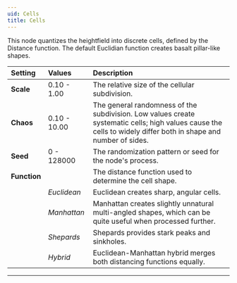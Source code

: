 ```yaml
---
uid: Cells
title: Cells
---
```


This node quantizes the heightfield into discrete cells, defined by the Distance function. The default Euclidian function creates basalt pillar-like shapes.


| Setting      | Values       | Description                                                                                                                                                    |
| :----------- | :----------- | :------------------------------------------------------------------------------------------------------------------------------------------------------------- |
| **Scale**    | 0.10 - 1.00  | The relative size of the cellular subdivision.                                                                                                                 |
| **Chaos**    | 0.10 - 10.00 | The general randomness of the subdivision. Low values create systematic cells; high values cause the cells to widely differ both in shape and number of sides. |
| **Seed**     | 0 - 128000   | The randomization pattern or seed for the node's process.                                                                                                      |
| **Function** |              | The distance function used to determine the cell shape.                                                                                                        |
|              | *Euclidean*  | Euclidean creates sharp, angular cells.                                                                                                                        |
|              | *Manhattan*  | Manhattan creates slightly unnatural multi-angled shapes, which can be quite useful when processed further.                                                    |
|              | *Shepards*   | Shepards provides stark peaks and sinkholes.                                                                                                                   |
|              | *Hybrid*     | Euclidean-Manhattan hybrid merges both distancing functions equally.                                                                                   |




***

<!--examples-->